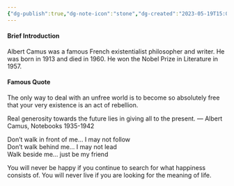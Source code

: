 ```yaml
---
{"dg-publish":true,"dg-note-icon":"stone","dg-created":"2023-05-19T15:00:00+08:00","dg-updated":"2023-05-19T15:00:00+08:00","tags":["create","tastes"],"dg-path":"Quote/Albert Camus.md","permalink":"/Quote/Albert Camus/","dgPassFrontmatter":true,"noteIcon":"stone","created":"2023-05-19T15:00:00+08:00","updated":"2023-05-19T15:00:00+08:00"}
---
```



#### Brief Introduction
Albert Camus was a famous French existentialist philosopher and writer. He was born in 1913 and died in 1960. He won the Nobel Prize in Literature in 1957.

#### Famous Quote

The only way to deal with an unfree world is to become so absolutely free that your very existence is an act of rebellion.

Real generosity towards the future lies in giving all to the present.
― Albert Camus, Notebooks 1935-1942

Don’t walk in front of me… I may not follow  
Don’t walk behind me… I may not lead  
Walk beside me… just be my friend

You will never be happy if you continue to search for what happiness consists of. You will never live if you are looking for the meaning of life.

